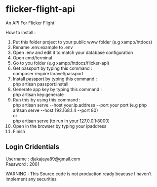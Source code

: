 # flicker-flight-api
An API For Flicker Flight

How to install : 
1. Put this folder project to your public www folder (e.g xampp/htdocs)
2. Rename .env.example to .env
3. Open .env and edit it to match your database configuration
4. Open cmd/terminal
5. Go to you folder (e.g xampp/htdocs/flicker-api)
6. Get passport by typing this command : <br>
composer require laravel/passport <br>
5. Install passport by typing this command : <br>
php artisan passport:install <br>
6. Generate app key by typing this command : <br>
php artisan key:generate <br>
7. Run this by using this command : <br>
php artisan serve --host your.ip.address --port your port (e.g php aritsan serve --host 192.168.1.4 --port 80)<br>
or<br>
php artisan serve (to run in your 127.0.0.1:8000)<br>
9. Open in the browser by typing your ipaddress<br>
10. Finish<br>

## Login Cridentials
Username : djakajaya89@gmail.com<br>
Password : 2001<br>

WARNING : This Source code is not production ready beacuse I haven't implement any securities
